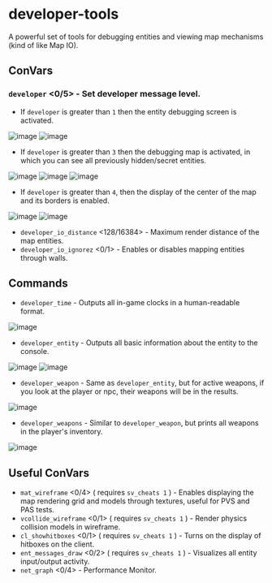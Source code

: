 # developer-tools
A powerful set of tools for debugging entities and viewing map mechanisms (kind of like Map IO).

## ConVars
### `developer` <0/5> - Set developer message level.

- If `developer` is greater than `1` then the entity debugging screen is activated.

![image](https://i.imgur.com/orcs6eW.png)
![image](https://i.imgur.com/VEZa9ZC.png)

- If `developer` is greater than `3` then the debugging map is activated, in which you can see all previously hidden/secret entities.

![image](https://i.imgur.com/iU0TEaG.png)
![image](https://i.imgur.com/mZVWC83.png)
![image](https://i.imgur.com/p8Wvp1o.png)

- If `developer` is greater than `4`, then the display of the center of the map and its borders is enabled.

![image](https://i.imgur.com/tzPJRgW.png)
![image](https://i.imgur.com/62ZhnIT.png)

- `developer_io_distance` <128/16384> - Maximum render distance of the map entities.
- `developer_io_ignorez` <0/1> - Enables or disables mapping entities through walls.

## Commands
- `developer_time` - Outputs all in-game clocks in a human-readable format.

![image](https://i.imgur.com/ywzCpBI.png)

- `developer_entity` - Outputs all basic information about the entity to the console.

![image](https://i.imgur.com/XHxDxtA.png)
![image](https://i.imgur.com/NCkeyly.png)

- `developer_weapon` - Same as `developer_entity`, but for active weapons, if you look at the player or npc, their weapons will be in the results.

![image](https://i.imgur.com/QotllAi.png)

- `developer_weapons` - Similar to `developer_weapon`, but prints all weapons in the player's inventory.

![image](https://i.imgur.com/kTPZeRL.png)

## Useful ConVars
- `mat_wireframe` <0/4> ( requires `sv_cheats 1` ) - Enables displaying the map rendering grid and models through textures, useful for PVS and PAS tests.
- `vcollide_wireframe` <0/1> ( requires `sv_cheats 1` ) - Render physics collision models in wireframe.
- `cl_showhitboxes` <0/1> ( requires `sv_cheats 1` ) - Turns on the display of hitboxes on the client.
- `ent_messages_draw` <0/2> ( requires `sv_cheats 1` ) - Visualizes all entity input/output activity.
- `net_graph` <0/4> - Performance Monitor.

